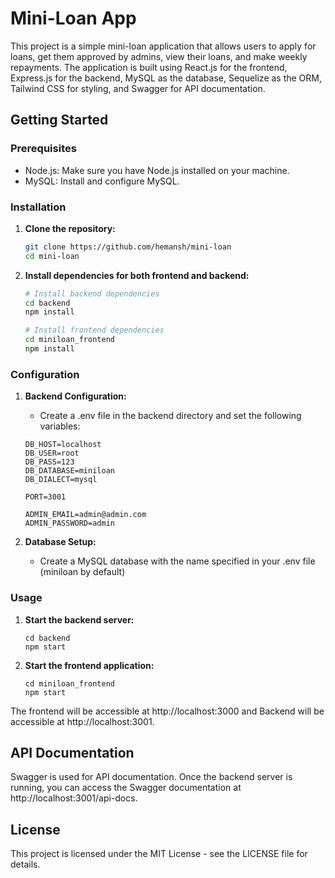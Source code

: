 # Mini-Loan App

This project is a simple mini-loan application that allows users to apply for loans, get them approved by admins, view their loans, and make weekly repayments. The application is built using React.js for the frontend, Express.js for the backend, MySQL as the database, Sequelize as the ORM, Tailwind CSS for styling, and Swagger for API documentation.

## Getting Started

### Prerequisites

- Node.js: Make sure you have Node.js installed on your machine.
- MySQL: Install and configure MySQL.

### Installation

1. **Clone the repository:**

   ```bash
   git clone https://github.com/hemansh/mini-loan
   cd mini-loan
2. **Install dependencies for both frontend and backend:**
    ```bash
    # Install backend dependencies
    cd backend
    npm install

    # Install frontend dependencies
    cd miniloan_frontend
    npm install
    ```
    
### Configuration

1. **Backend Configuration:**

    - Create a .env file in the backend directory and set the following variables:
    ```
    DB_HOST=localhost
    DB_USER=root
    DB_PASS=123
    DB_DATABASE=miniloan
    DB_DIALECT=mysql

    PORT=3001

    ADMIN_EMAIL=admin@admin.com
    ADMIN_PASSWORD=admin
    ```
2. **Database Setup:**
    
    - Create a MySQL database with the name specified in your .env file (miniloan by default)

### Usage

1. **Start the backend server:**
    ```
    cd backend
    npm start
    ```
2. **Start the frontend application:**
    ```
    cd miniloan_frontend
    npm start
    ```
The frontend will be accessible at http://localhost:3000 and Backend will be accessible at http://localhost:3001.

## API Documentation

Swagger is used for API documentation. Once the backend server is running, you can access the Swagger documentation at http://localhost:3001/api-docs.

## License
This project is licensed under the MIT License - see the LICENSE file for details.